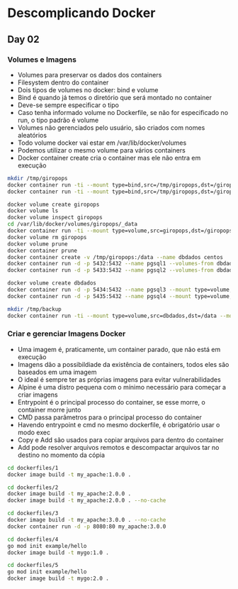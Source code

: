 # Descomplicando Docker
## Day 02

### Volumes e Imagens

* Volumes para preservar os dados dos containers
* Filesystem dentro do container
* Dois tipos de volumes no docker: bind e volume
* Bind é quando já temos o diretório que será montado no container
* Deve-se sempre especificar o tipo
* Caso tenha informado volume no Dockerfile, se não for especificado no run, o tipo padrão é volume
* Volumes não gerenciados pelo usuário, são criados com nomes aleatórios
* Todo volume docker vai estar em /var/lib/docker/volumes
* Podemos utilizar o mesmo volume para vários containers
* Docker container create cria o container mas ele não entra em execução

```bash
mkdir /tmp/giropops
docker container run -ti --mount type=bind,src=/tmp/giropops,dst=/giropops debian
docker container run -ti --mount type=bind,src=/tmp/giropops,dst=/giropops,ro debian

docker volume create giropops
docker volume ls
docker volume inspect giropops
cd /var/lib/docker/volumes/giropops/_data
docker container run -ti --mount type=volume,src=giropops,dst=/giropops debian
docker volume rm giropops
docker volume prune
docker container prune
docker container create -v /tmp/giropops:/data --name dbdados centos
docker container run -d -p 5432:5432 --name pgsql1 --volumes-from dbdados -e POSTGRESQL_USER=docker -e POSTGRESQL_PASS=docker -e POSTGRESQL_DB=docker kamui/postgresql
docker container run -d -p 5433:5432 --name pgsql2 --volumes-from dbdados -e POSTGRESQL_USER=docker -e POSTGRESQL_PASS=docker -e POSTGRESQL_DB=docker kamui/postgresql

docker volume create dbdados
docker container run -d -p 5434:5432 --name pgsql3 --mount type=volume,src=dbdados,dst=/data -e POSTGRESQL_USER=docker -e POSTGRESQL_PASS=docker -e POSTGRESQL_DB=docker kamui/postgresql
docker container run -d -p 5435:5432 --name pgsql4 --mount type=volume,src=dbdados,dst=/data -e POSTGRESQL_USER=docker -e POSTGRESQL_PASS=docker -e POSTGRESQL_DB=docker kamui/postgresql

mkdir /tmp/backup
docker container run -ti --mount type=volume,src=dbdados,dst=/data --mount type=bind,src=/tmp/backup,dst=/backup debian tar -cvf /backup/bkp-db.tar /data
```

### Criar e gerenciar Imagens Docker

* Uma imagem é, praticamente, um container parado, que não está em execução
* Imagens dão a possibildiade da existência de containers, todos eles são baseados em uma imagem
* O ideal é sempre ter as próprias imagens para evitar vulnerabilidades
* Alpine é uma distro pequena com o mínimo necessário para começar a criar imagens
* Entrypoint é o principal processo do container, se esse morre, o container morre junto
* CMD passa parâmetros para o principal processo do container
* Havendo entrypoint e cmd no mesmo dockerfile, é obrigatório usar o modo exec
* Copy e Add são usados para copiar arquivos para dentro do container
* Add pode resolver arquivos remotos e descompactar arquivos tar no destino no momento da cópia

```bash
cd dockerfiles/1
docker image build -t my_apache:1.0.0 .

cd dockerfiles/2
docker image build -t my_apache:2.0.0 .
docker image build -t my_apache:2.0.0 . --no-cache

cd dockerfiles/3
docker image build -t my_apache:3.0.0 . --no-cache
docker container run -d -p 8080:80 my_apache:3.0.0

cd dockerfiles/4
go mod init example/hello
docker image build -t mygo:1.0 .

cd dockerfiles/5
go mod init example/hello
docker image build -t mygo:2.0 .
```